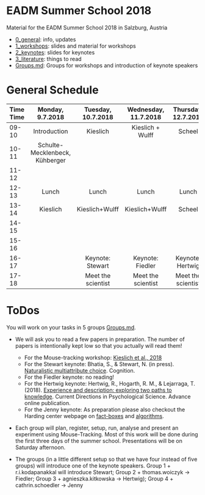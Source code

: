 # EADM Summer School 2018

Material for the EADM Summer School 2018 in Salzburg, Austria

- [0_general](https://github.com/michaelschulte/EADMSummerSchool/tree/master/0_general): info, updates
- [1_workshops](https://github.com/michaelschulte/EADMSummerSchool/tree/master/1_workshops): slides and material for workshops 
- [2_keynotes](https://github.com/michaelschulte/EADMSummerSchool/tree/master/2_keynotes): slides for keynotes
- [3_literature](https://github.com/michaelschulte/EADMSummerSchool/tree/master/3_literature): things to read
- [Groups.md](https://github.com/michaelschulte/EADMSummerSchool/tree/master/Groups.md): Groups for workshops and introduction of keynote speakers 

# General Schedule

| Time Time| Monday, 9.7.2018| Tuesday, 10.7.2018| Wednesday, 11.7.2018| Thursday, 12.7.2018| Friday, 13.7.2018| Saturday, 14.7.2018|
|:---|:---:|:---:|:---:|:---:|:---:|:---:|
|09-10| Introduction | Kieslich | Kieslich + Wulff | Scheel | Hawelka | Wulff + Presentations|
|10-11|Schulte-Mecklenbeck, Kühberger||||||				
|11-12|||||||				
|12-13|Lunch|Lunch|	Lunch|	Lunch|	Lunch||
|13-14|Kieslich|Kieslich+Wulff|Kieslich+Wulff|Scheel|Wulff||	
|14-15|||||||				
|15-16|||||||				
|16-17||Keynote: Stewart|	Keynote: Fiedler |	Keynote: Hertwig|	Keynote: Jenny|| 	
|17-18||Meet the scientist|	Meet the scientist|	Meet the scientist|	Meet the scientist|	Dinner|

# ToDos

You will work on your tasks in 5 groups [Groups.md](https://github.com/michaelschulte/EADMSummerSchool/tree/master/Groups.md). 

- We will ask you to read a few papers in preparation. The number of papers is intentionally kept low so that you actually will read them!

    - For the Mouse-tracking workshop: [Kieslich et al., 2018](../3_literature/Kieslich2018.pdf)
    - For the Stewart keynote: Bhatia, S., & Stewart, N.  (in press). [Naturalistic multiattribute choice](../3_literature/Bhatia2018.pdf). Cognition.
    - For the Fiedler keynote: no reading!
    - For the Hertwig keynote: Hertwig, R., Hogarth, R. M., & Lejarraga, T. (2018). [Experience and description: exploring two paths to knowledge](../3_literature/Hertwig2018.pdf). Current Directions in Psychological Science. Advance online publication.
    - For the Jenny keynote: As preparation please also checkout the Harding center webpage on [fact-boxes](https://www.harding-center.mpg.de/en/fact-boxes) and [algorithms](https://www.harding-center.mpg.de/en/harding-center/projects-and-collaborations/algorithms-for-clinical-use). 

- Each group will plan, register, setup, run, analyse and present an experiment using Mouse-Tracking. Most of this work will be done during the first three days of the summer school. Presentations will be on Saturday afternoon.
- The groups (in a little different setup so that we have four instead of five groups) will introduce one of the keynote speakers. Group 1 + r.i.kodapanakkal will introduce Stewart; Group 2 + thomas.woiczyk -> Fiedler; Group 3 + agnieszka.kitkowska -> Hertwig); Group 4 + cathrin.schoedler -> Jenny

